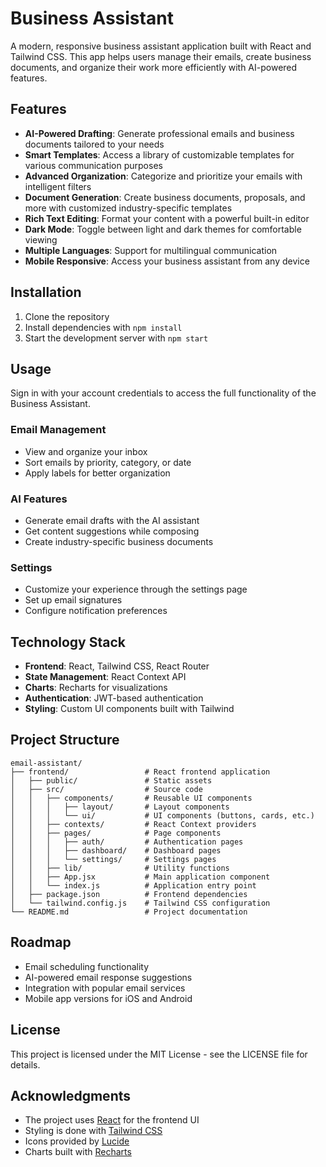 # Business Assistant

A modern, responsive business assistant application built with React and Tailwind CSS. This app helps users manage their emails, create business documents, and organize their work more efficiently with AI-powered features.

## Features

- **AI-Powered Drafting**: Generate professional emails and business documents tailored to your needs
- **Smart Templates**: Access a library of customizable templates for various communication purposes
- **Advanced Organization**: Categorize and prioritize your emails with intelligent filters
- **Document Generation**: Create business documents, proposals, and more with customized industry-specific templates
- **Rich Text Editing**: Format your content with a powerful built-in editor
- **Dark Mode**: Toggle between light and dark themes for comfortable viewing
- **Multiple Languages**: Support for multilingual communication
- **Mobile Responsive**: Access your business assistant from any device

## Installation

1. Clone the repository
2. Install dependencies with `npm install`
3. Start the development server with `npm start`

## Usage

Sign in with your account credentials to access the full functionality of the Business Assistant.

### Email Management

- View and organize your inbox
- Sort emails by priority, category, or date
- Apply labels for better organization

### AI Features

- Generate email drafts with the AI assistant
- Get content suggestions while composing
- Create industry-specific business documents

### Settings

- Customize your experience through the settings page
- Set up email signatures
- Configure notification preferences

## Technology Stack

- **Frontend**: React, Tailwind CSS, React Router
- **State Management**: React Context API
- **Charts**: Recharts for visualizations
- **Authentication**: JWT-based authentication
- **Styling**: Custom UI components built with Tailwind

## Project Structure

```
email-assistant/
├── frontend/                 # React frontend application
│   ├── public/               # Static assets
│   ├── src/                  # Source code
│   │   ├── components/       # Reusable UI components
│   │   │   ├── layout/       # Layout components
│   │   │   └── ui/           # UI components (buttons, cards, etc.)
│   │   ├── contexts/         # React Context providers
│   │   ├── pages/            # Page components
│   │   │   ├── auth/         # Authentication pages
│   │   │   ├── dashboard/    # Dashboard pages
│   │   │   └── settings/     # Settings pages
│   │   ├── lib/              # Utility functions
│   │   ├── App.jsx           # Main application component
│   │   └── index.js          # Application entry point
│   ├── package.json          # Frontend dependencies
│   └── tailwind.config.js    # Tailwind CSS configuration
└── README.md                 # Project documentation
```

## Roadmap

- Email scheduling functionality
- AI-powered email response suggestions
- Integration with popular email services
- Mobile app versions for iOS and Android

## License

This project is licensed under the MIT License - see the LICENSE file for details.

## Acknowledgments

- The project uses [React](https://reactjs.org/) for the frontend UI
- Styling is done with [Tailwind CSS](https://tailwindcss.com/)
- Icons provided by [Lucide](https://lucide.dev/)
- Charts built with [Recharts](https://recharts.org/) 